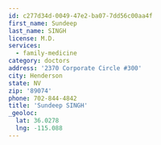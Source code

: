 ```yaml
---
id: c277d34d-0049-47e2-ba07-7dd56c00aa4f
first_name: Sundeep
last_name: SINGH
license: M.D.
services:
  - family-medicine
category: doctors
address: '2370 Corporate Circle #300'
city: Henderson
state: NV
zip: '89074'
phone: 702-844-4842
title: 'Sundeep SINGH'
_geoloc:
  lat: 36.0278
  lng: -115.088
---
```

